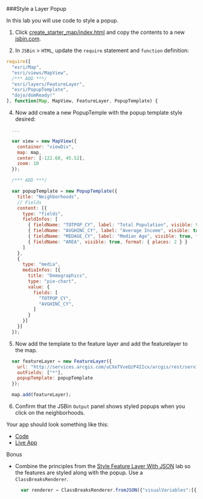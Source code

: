 ###Style a Layer Popup

In this lab you will use code to style a popup.

1. Click [create_starter_map/index.html](../create_starter_map/index.html) and copy the contents to a new [jsbin.com](http://jsbin.com).

2. In `JSBin` > `HTML`, update the `require` statement and `function` definition:

  ```javascript
  require([
    "esri/Map",
    "esri/views/MapView",
    /*** ADD ***/
    "esri/layers/FeatureLayer",
    "esri/PopupTemplate",
    "dojo/domReady!"
  ], function(Map, MapView, FeatureLayer, PopupTemplate) {
  ```

4. Now add create a new PopupTemple with the popup template style desired:

  ```javascript
    ...

    var view = new MapView({
      container: "viewDiv",
      map: map,
      center: [-122.68, 45.52],
      zoom: 10
    });

    /*** ADD ***/

    var popupTemplate = new PopupTemplate({
      title: "Neighborhoods",
      // Fields
      content: [{
        type: "fields",
        fieldInfos: [
          { fieldName: "TOTPOP_CY", label: "Total Population", visible: true, format: { places: 0 } },
          { fieldName: "AVGHINC_CY", label: "Average Income", visible: true, format: { places: 0 } },
          { fieldName: "MEDAGE_CY", label: "Median Age", visible: true, format: { places: 0 } },
          { fieldName: "AREA", visible: true, format: { places: 2 } }
        ]
      },
      {
        type: "media",
        mediaInfos: [{
          title: "Demographics",
          type: "pie-chart",
          value: { 
            fields: [ 
              "TOTPOP_CY", 
              "AVGHINC_CY", 
            ]
          }
        }]
      }] 
    });
  ```
5. Now add the template to the feature layer and add the featurelayer to the map.

  ```javascript
    var featureLayer = new FeatureLayer({
      url: "http://services.arcgis.com/uCXeTVveQzP4IIcx/arcgis/rest/services/PDX_Neighborhoods_Enriched/FeatureServer/0",
      outFields: ["*"],
      popupTemplate: popupTemplate
    });

    map.add(featureLayer);
  ```

6. Confirm that the JSBin `Output` panel shows styled popups when you click on the neighborhoods.

Your app should look something like this:
* [Code](index.html)
* [Live App](http://esri.github.io/geodev-hackerlabs/develop/jsapi/style_simple_popup/index.html)

Bonus
* Combine the principles from the [Style Feature Layer With JSON](../style_feature_layer_with_json/lab.md) lab so the features are styled along with the popup. Use a `ClassBreaksRenderer`.

  ``` javascript
    var renderer = ClassBreaksRenderer.fromJSON({"visualVariables":[{"type":"colorInfo","field":"TOTPOP_CY","normalizationField":"AREA","stops":[{"value":1280,"color":[116,77,48,255],"label":"< 1,280"},{"value":3212,"color":[175,107,47,255],"label":null},{"value":5144,"color":[214,146,83,255],"label":"5,144"},{"value":7076,"color":[235,195,154,255],"label":null},{"value":9008,"color":[255,245,230,255],"label":"> 9,008"}]},{"type":"sizeInfo","target":"outline","expression":"view.scale","stops":[{"size":2,"value":42474},{"size":1,"value":132730},{"size":0.5,"value":530919},{"size":0,"value":1061838}]}],"authoringInfo":{"visualVariables":[{"type":"colorInfo","minSliderValue":0,"maxSliderValue":17654.51572245626,"theme":"high-to-low"}]},"type":"classBreaks","field":"TOTPOP_CY","minValue":-9007199254740991,"classBreakInfos":[{"symbol":{"color":[170,170,170,255],"outline":{"color":[153,153,153,128],"width":0.75,"type":"esriSLS","style":"esriSLSSolid"},"type":"esriSFS","style":"esriSFSSolid"},"classMaxValue":9007199254740991}],"normalizationType":"esriNormalizeByField","normalizationField":"AREA"});
  ```

